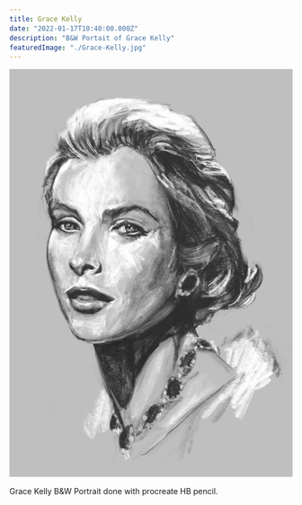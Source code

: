 ```yaml
---
title: Grace Kelly
date: "2022-01-17T10:40:00.000Z"
description: "B&W Portait of Grace Kelly"
featuredImage: "./Grace-Kelly.jpg"
---
```


![Grace Kelly](./Grace-Kelly.jpg)

Grace Kelly B&W Portrait done with procreate HB pencil.
